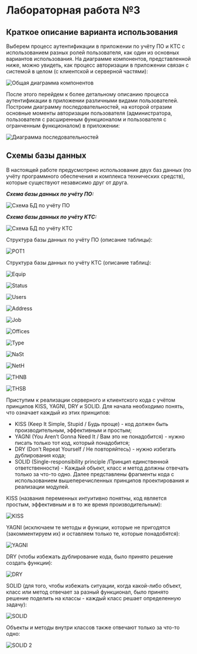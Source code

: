 # Лабораторная работа №3

## Краткое описание варианта использования

Выберем процесс аутентификации в приложении по учёту ПО и КТС с использованием разных ролей пользователя, как один из основных вариантов использования. На диаграмме компонентов, представленной ниже, можно увидеть, как процесс авторизации в приложении связан с системой в целом (с клиентской и серверной частями):

![Общая диаграмма компонентов](https://github.com/Vadim-Charming-Concerts/HSE_Labs_Software_Architecture_/assets/100124384/dd65565c-8e4f-4eba-855a-d5ea99524145)

После этого перейдем к более детальному описанию процесса аутентификации в приложении различными видами пользователей. Построим диаграмму последовательностей, на которой отразим основные моменты авторизации пользователя (администратора, пользователя с расширенным функционалом и пользователя с огранченным функционалом) в приложении:

![Диаграмма последовательностей](https://github.com/Vadim-Charming-Concerts/HSE_Labs_Software_Architecture_/assets/100124384/d8957e42-ad57-4896-b0a7-017d83af20bc)

## Схемы базы данных

В настоящей работе предусмотрено использование двух баз данных (по учёту программного обеспечения и комплекса технических средств), которые существуют независимо друг от друга.

___Схема базы данных по учёту ПО:___

![Схема БД по учёту ПО](https://github.com/Vadim-Charming-Concerts/HSE_Labs_Software_Architecture_/assets/100124384/063a0ba9-b21b-41a8-9033-93f3c2501ef2)

___Схема базы данных по учёту КТС:___

![Схема БД по учёту КТС](https://github.com/Vadim-Charming-Concerts/HSE_Labs_Software_Architecture_/assets/100124384/e73ad181-2264-4ccf-9a89-fd82e7efe067)

Структура базы данных по учёту ПО (описание таблицы):

![POT1](https://github.com/Vadim-Charming-Concerts/HSE_Labs_Software_Architecture_/assets/100124384/4abc914c-00b3-41ea-9458-48ff6badbb6c)

Структура базы данных по учёту КТС (описание таблиц):

![Equip](https://github.com/Vadim-Charming-Concerts/HSE_Labs_Software_Architecture_/assets/100124384/7cc6369f-b13c-46f4-bb0e-89143f0cbb84)

![Status](https://github.com/Vadim-Charming-Concerts/HSE_Labs_Software_Architecture_/assets/100124384/d87483ae-c4a3-43ab-8011-50200eb6e485)

![Users](https://github.com/Vadim-Charming-Concerts/HSE_Labs_Software_Architecture_/assets/100124384/c55e9378-4d58-4c0c-a36e-40cb31826c97)

![Address](https://github.com/Vadim-Charming-Concerts/HSE_Labs_Software_Architecture_/assets/100124384/eafe2ad5-020d-4626-9022-dbbb3d7d2f3c)

![Job](https://github.com/Vadim-Charming-Concerts/HSE_Labs_Software_Architecture_/assets/100124384/0c60a615-b1ea-4097-8816-42c257485a76)

![Offices](https://github.com/Vadim-Charming-Concerts/HSE_Labs_Software_Architecture_/assets/100124384/27b690d3-1acb-4198-8230-84a044b39405)

![Type](https://github.com/Vadim-Charming-Concerts/HSE_Labs_Software_Architecture_/assets/100124384/b6e73d30-0195-4d6a-bc6a-02edb044cd56)

![NaSt](https://github.com/Vadim-Charming-Concerts/HSE_Labs_Software_Architecture_/assets/100124384/5bd9a524-7d56-4b6b-967f-e0b1cecd7b5b)

![NetH](https://github.com/Vadim-Charming-Concerts/HSE_Labs_Software_Architecture_/assets/100124384/84887b24-f464-4e9c-ad02-9c2143815fcb)

![THNB](https://github.com/Vadim-Charming-Concerts/HSE_Labs_Software_Architecture_/assets/100124384/f6eadd1d-2cea-40ab-8c0e-391bdb70c89a)

![THSB](https://github.com/Vadim-Charming-Concerts/HSE_Labs_Software_Architecture_/assets/100124384/7a5b7dda-60c9-4e14-a6fb-4eb1e285f7b3)

Приступим к реализации серверного и клиентского кода с учётом принципов KISS, YAGNI, DRY и SOLID.
Для начала необходимо понять, что означает каждый из этих принципов:
* KISS (Keep It Simple, Stupid / Будь проще) - код должен быть производительным, эффективным и простым;
* YAGNI (You Aren’t Gonna Need It / Вам это не понадобится) - нужно писать только тот код, который понадобится;
* DRY (Don’t Repeat Yourself / Не повторяйтесь) - нужно избегать дублирования кода;
* SOLID (Single-responsibility principle /Принцип единственной ответственности) - Каждый объект, класс и метод должны отвечать только за что-то одно.
Далее представлены фрагменты кода с использованием вышеперечисленных принципов проектирования и реализации модулей.

KISS (названия переменных интуитивно понятны, код является простым, эффективным и в то же время производительным):

![KISS](https://github.com/Vadim-Charming-Concerts/HSE_Labs_Software_Architecture_/assets/100124384/562c886d-7c8c-43b1-8f4f-696c63cf0c7d)

YAGNI (исключаем те методы и функции, которые не пригодятся (закомментируем их) и оставляем только те, которые понадобятся):

![YAGNI](https://github.com/Vadim-Charming-Concerts/HSE_Labs_Software_Architecture_/assets/100124384/ce19269c-6875-48ca-aa3f-41a8fa84dfeb)

DRY (чтобы избежать дублирование кода, было принято решение создать функции):

![DRY](https://github.com/Vadim-Charming-Concerts/HSE_Labs_Software_Architecture_/assets/100124384/bc56e1fc-3cb5-402c-9820-3677b1af60f8)

SOLID (для того, чтобы избежать ситуации, когда какой-либо объект, класс или метод отвечает за разный функционал, было принято решение поделить на классы - каждый класс решает определенную задачу):

![SOLID](https://github.com/Vadim-Charming-Concerts/HSE_Labs_Software_Architecture_/assets/100124384/9a4eebdb-f039-4cf5-be25-3cf0d36b1b6c)

Объекты и методы внутри классов также отвечают только за что-то одно:

![SOLID 2](https://github.com/Vadim-Charming-Concerts/HSE_Labs_Software_Architecture_/assets/100124384/f029344f-df50-48c3-b7b2-45423ca3654d)
